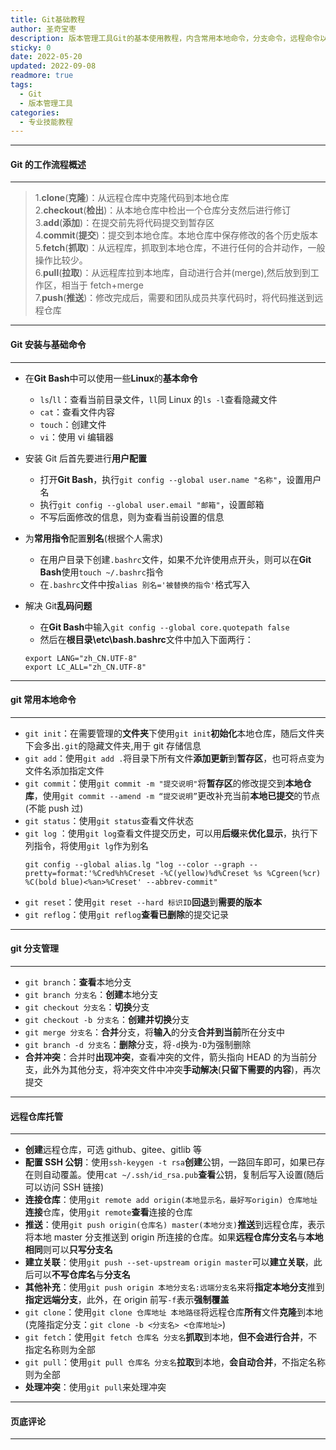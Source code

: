 ```yaml
---
title: Git基础教程
author: 圣奇宝枣
description: 版本管理工具Git的基本使用教程，内含常用本地命令，分支命令，远程命令以及一些优化
sticky: 0
date: 2022-05-20
updated: 2022-09-08
readmore: true
tags:
  - Git
  - 版本管理工具
categories:
  - 专业技能教程
---
```


---

#### **Git 的工作流程概述**

---

<div class="info">

> 1.**clone**(**克隆**)：从远程仓库中克隆代码到本地仓库  
> 2.**checkout**(**检出**)：从本地仓库中检出一个仓库分支然后进行修订  
> 3.**add**(**添加**)：在提交前先将代码提交到暂存区  
> 4.**commit**(**提交**)：提交到本地仓库。本地仓库中保存修改的各个历史版本  
> 5.**fetch**(**抓取**)：从远程库，抓取到本地仓库，不进行任何的合并动作，一般操作比较少。  
> 6.**pull**(**拉取**)：从远程库拉到本地库，自动进行合并(merge),然后放到到工作区，相当于 fetch+merge  
> 7.**push**(**推送**)：修改完成后，需要和团队成员共享代码时，将代码推送到远程仓库

</div>

<!-- more -->

---

#### **Git 安装与基础命令**

---

- 在**Git Bash**中可以使用一些**Linux**的**基本命令**

  - `ls`/`ll`：查看当前目录文件，`ll`同 Linux 的`ls -l`查看隐藏文件
  - `cat`：查看文件内容
  - `touch`：创建文件
  - `vi`：使用 vi 编辑器

- 安装 Git 后首先要进行**用户配置**

  - 打开**Git Bash**，执行`git config --global user.name "名称"`，设置用户名
  - 执行`git config --global user.email "邮箱"`，设置邮箱
  - 不写后面修改的信息，则为查看当前设置的信息

- 为**常用指令**配置**别名**(根据个人需求)

  - 在用户目录下创建`.bashrc`文件，如果不允许使用点开头，则可以在**Git Bash**使用`touch ~/.bashrc`指令
  - 在`.bashrc`文件中按`alias 别名='被替换的指令'`格式写入

- 解决 Git**乱码问题**

  - 在**Git Bash**中输入`git config --global core.quotepath false`
  - 然后在**根目录\etc\bash.bashrc**文件中加入下面两行：

  ```
  export LANG="zh_CN.UTF-8"
  export LC_ALL="zh_CN.UTF-8"
  ```

---

#### **git 常用本地命令**

---

- `git init`：在需要管理的**文件夹**下使用`git init`**初始化**本地仓库，随后文件夹下会多出`.git`的隐藏文件夹,用于 git 存储信息
- `git add`：使用`git add .`将目录下所有文件**添加更新**到**暂存区**，也可将点变为文件名添加指定文件
- `git commit`：使用`git commit -m "提交说明"`将**暂存区**的修改提交到**本地仓库**，使用`git commit --amend -m “提交说明”`更改补充当前**本地已提交**的节点(不能 push 过)
- `git status`：使用`git status`查看文件状态
- `git log` ：使用`git log`查看文件提交历史，可以用**后缀**来**优化显示**，执行下列指令，将使用`git lg`作为别名
  ```
  git config --global alias.lg "log --color --graph --pretty=format:'%Cred%h%Creset -%C(yellow)%d%Creset %s %Cgreen(%cr) %C(bold blue)<%an>%Creset' --abbrev-commit"
  ```
- `git reset`：使用`git reset --hard 标识ID`**回退**到**需要的版本**
- `git reflog`：使用`git reflog`**查看已删除**的提交记录

---

#### **git 分支管理**

---

- `git branch`：**查看**本地分支
- `git branch 分支名`：**创建**本地分支
- `git checkout 分支名`：**切换**分支
- `git checkout -b 分支名`：**创建并切换**分支
- `git merge 分支名`：**合并**分支，将**输入**的分支**合并到当前**所在分支中
- `git branch -d 分支名`：**删除**分支，将`-d`换为`-D`为强制删除
- **合并冲突**：合并时**出现冲突**，查看冲突的文件，箭头指向 HEAD 的为当前分支，此外为其他分支，将冲突文件中冲突**手动解决**(**只留下需要的内容**)，再次提交

---

#### **远程仓库托管**

---

- **创建**远程仓库，可选 github、gitee、gitlib 等
- **配置 SSH 公钥**：使用`ssh-keygen -t rsa`**创建**公钥，一路回车即可，如果已存在则自动覆盖。使用`cat ~/.ssh/id_rsa.pub`**查看**公钥，复制后写入设置(随后可以访问 SSH 链接)
- **连接仓库**：使用`git remote add origin(本地显示名，最好写origin) 仓库地址`**连接**仓库，使用`git remote`**查看**连接的仓库
- **推送**：使用`git push origin(仓库名) master(本地分支)`**推送**到远程仓库，表示将本地 master 分支推送到 origin 所连接的仓库。如果**远程仓库分支名**与**本地相同**则可以**只写分支名**
- **建立关联**：使用`git push --set-upstream origin master`可以**建立关联**，此后可以**不写仓库名**与**分支名**
- **其他补充**：使用`git push origin 本地分支名:远端分支名`来将**指定本地分支**推到**指定远端分支**，此外，在 origin 前写`-f`表示**强制覆盖**
- `git clone`：使用`git clone 仓库地址 本地路径`将远程仓库**所有**文件**克隆**到本地(克隆指定分支：`git clone -b <分支名> <仓库地址>`)
- `git fetch`：使用`git fetch 仓库名 分支名`**抓取**到本地，**但不会进行合并**，不指定名称则为全部
- `git pull`：使用`git pull 仓库名 分支名`**拉取**到本地，**会自动合并**，不指定名称则为全部
- **处理冲突**：使用`git pull`来处理冲突

---

#### **页底评论**

---
